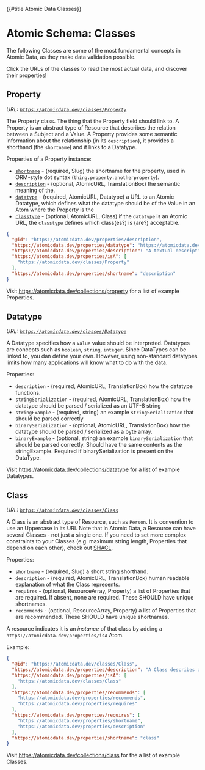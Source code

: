 {{#title Atomic Data Classes}}
# Atomic Schema: Classes

The following Classes are some of the most fundamental concepts in Atomic Data, as they make data validation possible.

Click the URLs of the classes to read the most actual data, and discover their properties!

## Property

_URL: [`https://atomicdata.dev/classes/Property`](https://atomicdata.dev/classes/Property)_

The Property class.
The thing that the Property field should link to.
A Property is an abstract type of Resource that describes the relation between a Subject and a Value.
A Property provides some semantic information about the relationship (in its `description`), it provides a shorthand (the `shortname`) and it links to a Datatype.

Properties of a Property instance:

- [`shortname`](https://atomicdata.dev/properties/shortname) - (required, Slug) the shortname for the property, used in ORM-style dot syntax (`thing.property.anotherproperty`).
- [`description`](https://atomicdata.dev/properties/description) - (optional, AtomicURL, TranslationBox) the semantic meaning of the.
- [`datatype`](https://atomicdata.dev/properties/datatype) - (required, AtomicURL, Datatype) a URL to an Atomic Datatype, which defines what the datatype should be of the Value in an Atom where the Property is the
- [`classtype`](https://atomicdata.dev/properties/classtype) - (optional, AtomicURL, Class) if the `datatype` is an Atomic URL, the `classtype` defines which class(es?) is (are?) acceptable.

```json
{
  "@id": "https://atomicdata.dev/properties/description",
  "https://atomicdata.dev/properties/datatype": "https://atomicdata.dev/datatypes/markdown",
  "https://atomicdata.dev/properties/description": "A textual description of something. When making a description, make sure that the first few words tell the most important part. Give examples. Since the text supports markdown, you're free to use links and more.",
  "https://atomicdata.dev/properties/isA": [
    "https://atomicdata.dev/classes/Property"
  ],
  "https://atomicdata.dev/properties/shortname": "description"
}
```

Visit https://atomicdata.dev/collections/property for a list of example Properties.

## Datatype

_URL: [`https://atomicdata.dev/classes/Datatype`](https://atomicdata.dev/classes/Datatype)_

A Datatype specifies how a `Value` value should be interpreted.
Datatypes are concepts such as `boolean`, `string`, `integer`.
Since DataTypes can be linked to, you dan define your own.
However, using non-standard datatypes limits how many applications will know what to do with the data.

Properties:

- `description` - (required, AtomicURL, TranslationBox) how the datatype functions.
- `stringSerialization` - (required, AtomicURL, TranslationBox) how the datatype should be parsed / serialized as an UTF-8 string
- `stringExample` - (required, string) an example `stringSerialization` that should be parsed correctly
- `binarySerialization` - (optional, AtomicURL, TranslationBox) how the datatype should be parsed / serialized as a byte array.
- `binaryExample` - (optional, string) an example `binarySerialization` that should be parsed correctly. Should have the same contents as the stringExample. Required if binarySerialization is present on the DataType.

Visit https://atomicdata.dev/collections/datatype for a list of example Datatypes.

## Class

_URL: [`https://atomicdata.dev/classes/Class`](https://atomicdata.dev/classes/Class)_

A Class is an abstract type of Resource, such as `Person`.
It is convention to use an Uppercase in its URI.
Note that in Atomic Data, a Resource can have several Classes - not just a single one.
If you need to set more complex constraints to your Classes (e.g. maximum string length, Properties that depend on each other), check out [SHACL](https://www.w3.org/TR/shacl/).

Properties:

- `shortname` - (required, Slug) a short string shorthand.
- `description` - (required, AtomicURL, TranslationBox) human readable explanation of what the Class represents.
- `requires` - (optional, ResourceArray, Property) a list of Properties that are required. If absent, none are required. These SHOULD have unique shortnames.
- `recommends` - (optional, ResourceArray, Property) a list of Properties that are recommended. These SHOULD have unique shortnames.
<!-- - `deprecatedProperties` - (optional, ResourceArray, Property) - a list of Properties that should no longer be used. -->
<!-- Maybe remove this next one? -->
<!-- - `disallowedProperties` - (optional, ResourceArray) a list of Properties that are not allowed.  If absent, all are allowed. -->
<!-- What are the consequences of this? How to deal with this field if there are more classes in aSSubject? -->
<!-- - `allowedProperties` - (optional, ResourceArray) a list of Properties that are allowed. If absent, none are required. -->

A resource indicates it is an _instance_ of that class by adding a `https://atomicdata.dev/properties/isA` Atom.

Example:

```json
{
  "@id": "https://atomicdata.dev/classes/Class",
  "https://atomicdata.dev/properties/description": "A Class describes an abstract concept, such as 'Person' or 'Blogpost'. It describes the data shape of data and explains what the thing represents. It is convention to use Uppercase in its URL. Note that in Atomic Data, a Resource can have several Classes - not just a single one.",
  "https://atomicdata.dev/properties/isA": [
    "https://atomicdata.dev/classes/Class"
  ],
  "https://atomicdata.dev/properties/recommends": [
    "https://atomicdata.dev/properties/recommends",
    "https://atomicdata.dev/properties/requires"
  ],
  "https://atomicdata.dev/properties/requires": [
    "https://atomicdata.dev/properties/shortname",
    "https://atomicdata.dev/properties/description"
  ],
  "https://atomicdata.dev/properties/shortname": "class"
}
```

Visit https://atomicdata.dev/collections/class for the a list of example Classes.
